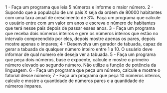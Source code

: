 1	-  Faça um programa que leia 5 números e informe o maior número.
2	- Supondo que a população de um país X seja da ordem de 80000 habitantes com uma taxa anual de crescimento de 3%. Faça um programa que calcule o usuário entre com um valor em anos e escreva o número de habitantes que terá nesse país depois de passar esses anos.
3	- Faça um programa que receba dois números inteiros e gere os números inteiros que estão no intervalo compreendido por eles, depois mostre apenas os pares, depois mostre apenas o ímpares;
4	- Desenvolva um gerador de tabuada, capaz de gerar a tabuada de qualquer número inteiro entre 1 a 10. O usuário deve informar de qual numero ele deseja ver a tabuada. 
5	- Faça um programa que peça dois números, base e expoente, calcule e mostre o primeiro número elevado ao segundo número. Não utilize a função de potência da linguagem.
6	- Faça um programa que peça um número, calcule e mostre o fatorial desse número;
7	- Faça um programa que peça 10 números inteiros, calcule e mostre a quantidade de números pares e a quantidade de números ímpares.
